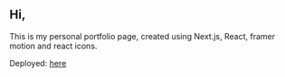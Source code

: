 ## Hi,

This is my personal portfolio page, created using Next.js, React, framer motion and react icons.

Deployed: [here](https://marjukkapiironen.github.io/portfolio/)
